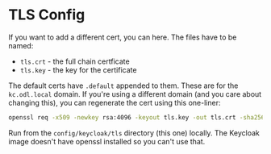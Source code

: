 # TLS Config

If you want to add a different cert, you can here. The files have to be named:

* `tls.crt` - the full chain certficate
* `tls.key` - the key for the certificate

The default certs have `.default` appended to them. These are for the `kc.odl.local` domain. If you're using a different domain (and you care about changing this), you can regenerate the cert using this one-liner:

```bash
openssl req -x509 -newkey rsa:4096 -keyout tls.key -out tls.crt -sha256 -days 3650 -nodes -subj "/C=XX/ST=StateName/L=CityName/O=CompanyName/OU=CompanySectionName/CN=new-hostname"
```

Run from the `config/keycloak/tls` directory (this one) locally. The Keycloak image doesn't have openssl installed so you can't use that.
